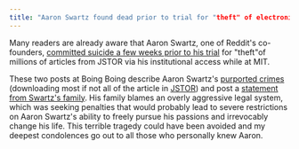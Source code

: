 ```yaml
---
title: "Aaron Swartz found dead prior to trial for "theft" of electronic journal articles"
---
```


Many readers are already aware that Aaron Swartz, one of Reddit's co-founders, [committed suicide a few weeks prior to his trial](http://news.nationalpost.com/2013/01/12/reddit-co-founder-hangs-self-weeks-before-facing-trial-on-data-theft-charges/) for "theft"of millions of articles from JSTOR via his institutional access while at MIT.

These two posts at Boing Boing describe Aaron Swartz's [purported crimes](http://boingboing.net/2013/01/13/expert-witness-describes-aaron.html) (downloading most if not all of the article in [JSTOR](http://about.jstor.org/)) and post a [statement from Swartz's family](http://boingboing.net/2013/01/12/aaron-swartzs-memorial-servi.html). His family blames an overly aggressive legal system, which was seeking penalties that would probably lead to severe restrictions on Aaron Swartz's ability to freely pursue his passions and irrevocably change his life.  This terrible tragedy could have been avoided and my deepest condolences go out to all those who personally knew Aaron.



